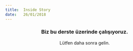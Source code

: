```yaml
---
title:  Inside Story
date:   26/01/2018
---
```


### <center>Biz bu derste üzerinde çalışıyoruz.</center>
<center>Lütfen daha sonra gelin.</center>